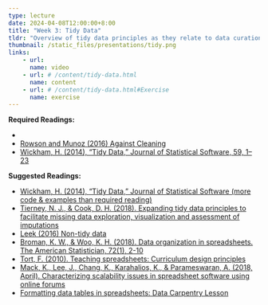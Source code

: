 ```yaml
---
type: lecture
date: 2024-04-08T12:00:00+8:00
title: "Week 3: Tidy Data"
tldr: "Overview of tidy data principles as they relate to data curation, plus extending tidy data to some of the underlying principles in organizing, managing, and preparing all kinds of structured data for meaningful use."
thumbnail: /static_files/presentations/tidy.png
links:
    - url: 
      name: video
    - url: # /content/tidy-data.html
      name: content
    - url: # /content/tidy-data.html#Exercise
      name: exercise
---
```

**Required Readings:**
- <!--[Course Content]({{ site.baseurl }}/lis546_Sp24/content/tidy-data.html)-->
- [Rowson and Munoz (2016) Against Cleaning](http://curatingmenus.org/articles/against-cleaning/)
- [Wickham, H. (2014), “Tidy Data,” Journal of Statistical Software, 59, 1–23](https://www.jstatsoft.org/article/view/v059i10/v59i10.pdf)

**Suggested Readings:**
- [Wickham, H. (2014), “Tidy Data,” Journal of Statistical Software (more code & examples than required reading)](https://r4ds.had.co.nz/tidy-data.html)
- [Tierney, N. J., & Cook, D. H. (2018). Expanding tidy data principles to facilitate missing data exploration, visualization and assessment of imputations](https://arxiv.org/abs/1809.02264)
- [Leek (2016) Non-tidy data](https://simplystatistics.org/2016/02/17/non-tidy-data/)
- [Broman, K. W., & Woo, K. H. (2018). Data organization in spreadsheets. The American Statistician, 72(1), 2-10](https://www.tandfonline.com/doi/full/10.1080/00031305.2017.1375989)
- [Tort, F. (2010). Teaching spreadsheets: Curriculum design principles](https://arxiv.org/abs/1009.2787)
- [Mack, K., Lee, J., Chang, K., Karahalios, K., & Parameswaran, A. (2018, April). Characterizing scalability issues in spreadsheet software using online forums](https://arxiv.org/abs/1801.03829)
- [Formatting data tables in spreadsheets: Data Carpentry Lesson](https://datacarpentry.org/2015-05-03-NDIC/excel-ecology/01-format-data.html)
